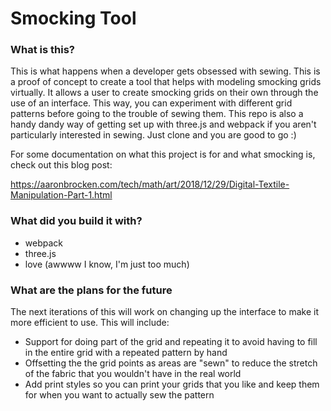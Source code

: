 # Smocking Tool

### What is this?

This is what happens when a developer gets obsessed with sewing. This is a proof of concept to create a tool that helps with modeling smocking grids virtually. It allows a user to create smocking grids on their own through the use of an interface. This way, you can experiment with different grid patterns before going to the trouble of sewing them. This repo is also a handy dandy way of getting set up with three.js and webpack if you aren't particularly interested in sewing. Just clone and you are good to go :)

For some documentation on what this project is for and what smocking is, check out this blog post:

https://aaronbrocken.com/tech/math/art/2018/12/29/Digital-Textile-Manipulation-Part-1.html

### What did you build it with?

* webpack
* three.js
* love (awwww I know, I'm just too much)

### What are the plans for the future
The next iterations of this will work on changing up the interface to make it more efficient to use. This will include:

* Support for doing part of the grid and repeating it to avoid having to fill in the entire grid with a repeated pattern by hand
* Offsetting the the grid points as areas are "sewn" to reduce the stretch of the fabric that you wouldn't have in the real world
* Add print styles so you can print your grids that you like and keep them for when you want to actually sew the pattern
